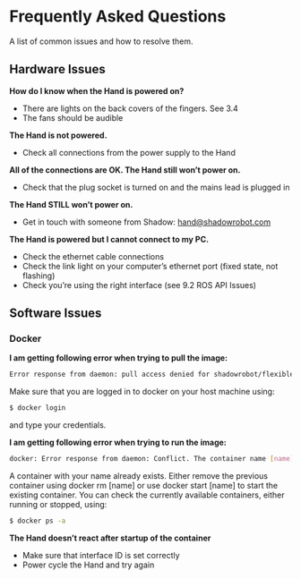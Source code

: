 # Frequently Asked Questions

A list of common issues and how to resolve them.

## Hardware Issues

**How do I know when the Hand is powered on?**

* There are lights on the back covers of the fingers. See 3.4
* The fans should be audible

**The Hand is not powered.**

* Check all connections from the power supply to the Hand

**All of the connections are OK. The Hand still won’t power on.**

* Check that the plug socket is turned on and the mains lead is plugged in


**The Hand STILL won’t power on.**

* Get in touch with someone from Shadow: hand@shadowrobot.com


**The Hand is powered but I cannot connect to my PC.**

* Check the ethernet cable connections
* Check the link light on your computer’s ethernet port (fixed state, not flashing)
* Check you’re using the right interface (see 9.2 ROS API Issues)

## Software Issues
### Docker

**I am getting following error when trying to pull the image:**
```bash
Error response from daemon: pull access denied for shadowrobot/flexible-hand:kinetic-release, repository does not exist or may require 'docker login'
```

Make sure that you are logged in to docker on your host machine using:
```bash
$ docker login
```
and type your credentials.

**I am getting following error when trying to run the image:**
```bash
docker: Error response from daemon: Conflict. The container name [name] is already in use
```
A container with your name already exists. Either remove the previous container using docker rm [name] or use docker start [name] to start the existing container. You can check the currently available containers, either running or stopped, using:

```bash
$ docker ps -a
```

**The Hand doesn’t react after startup of the container**

* Make sure that interface ID is set correctly
* Power cycle the Hand and try again
